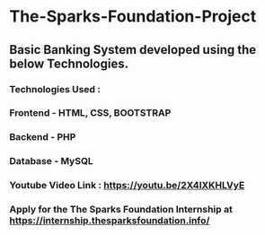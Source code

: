 # The-Sparks-Foundation-Project
## Basic Banking System developed using the below Technologies.
### Technologies Used :
### Frontend - HTML, CSS, BOOTSTRAP
### Backend - PHP
### Database - MySQL
### Youtube Video Link : https://youtu.be/2X4IXKHLVyE
### Apply for the The Sparks Foundation Internship at https://internship.thesparksfoundation.info/
